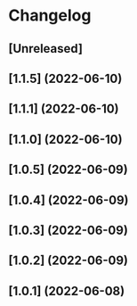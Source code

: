 # Changelog

## [Unreleased]

## [1.1.5] (2022-06-10)

## [1.1.1] (2022-06-10)

## [1.1.0] (2022-06-10)

## [1.0.5] (2022-06-09)

## [1.0.4] (2022-06-09)

## [1.0.3] (2022-06-09)

## [1.0.2] (2022-06-09)

## [1.0.1] (2022-06-08)
